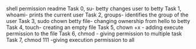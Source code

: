 shell permission readme
Task 0, su- betty changes user to betty
Task 1, whoami- prints the current user
Task 2, groups- identifies the group of the user
Task 3, sudo chown betty file- changing ownership from hello to betty
Task 4, touch- creating an empty file
Task 5, chown +x - adding execute permission to the file
Task 6, chmod - giving permission to multiple task
Task 7, chmod 111 -giving execution permission to all
